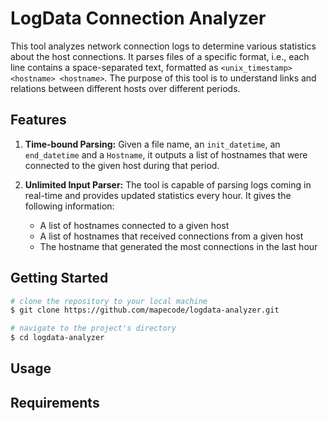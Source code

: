 # LogData Connection Analyzer 

This tool analyzes network connection logs to determine various statistics about the host connections. It parses files of a specific format, i.e., each line contains a space-separated text, formatted as `<unix_timestamp> <hostname> <hostname>`. The purpose of this tool is to understand links and relations between different hosts over different periods. 

## Features

1. **Time-bound Parsing:**
    Given a file name, an `init_datetime`, an `end_datetime` and a `Hostname`, it outputs a list of hostnames that were connected to the given host during that period.

2. **Unlimited Input Parser:**
    The tool is capable of parsing logs coming in real-time and provides updated statistics every hour. It gives the following information:
    * A list of hostnames connected to a given host
    * A list of hostnames that received connections from a given host
    * The hostname that generated the most connections in the last hour

## Getting Started

```bash
# clone the repository to your local machine
$ git clone https://github.com/mapecode/logdata-analyzer.git

# navigate to the project's directory
$ cd logdata-analyzer
```

## Usage



## Requirements



